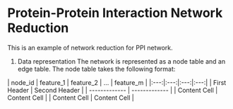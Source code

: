 # Protein-Protein Interaction Network Reduction

This is an example of network reduction for PPI network.

1. Data representation
The network is represented as a node table and an edge table. The node table takes the following format:

| node_id | feature_1 | feature_2 | ... | feature_m |
|:---:|:---:|:---:|:---:|
| First Header  | Second Header |
| ------------- | ------------- |
| Content Cell  | Content Cell  |
| Content Cell  | Content Cell  |
